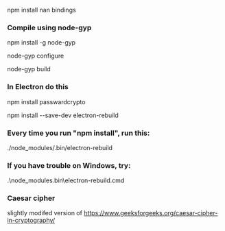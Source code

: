 
npm install nan bindings

### Compile using node-gyp
npm install -g node-gyp

node-gyp configure

node-gyp build

### In Electron do this

npm install passwardcrypto

npm install --save-dev electron-rebuild

### Every time you run "npm install", run this:
./node_modules/.bin/electron-rebuild

### If you have trouble on Windows, try:
.\node_modules\.bin\electron-rebuild.cmd

### Caesar cipher 
slightly modifed version of https://www.geeksforgeeks.org/caesar-cipher-in-cryptography/